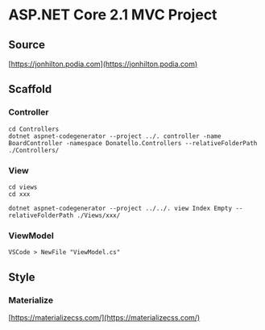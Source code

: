 # ASP.NET Core 2.1 MVC Project

## Source

[https://jonhilton.podia.com](https://jonhilton.podia.com)

## Scaffold

### Controller

    cd Controllers
    dotnet aspnet-codegenerator --project ../. controller -name BoardController -namespace Donatello.Controllers --relativeFolderPath ./Controllers/

### View

    cd views
    cd xxx

    dotnet aspnet-codegenerator --project ../../. view Index Empty --relativeFolderPath ./Views/xxx/

### ViewModel

    VSCode > NewFile "ViewModel.cs"

## Style

### Materialize

[https://materializecss.com/](https://materializecss.com/)